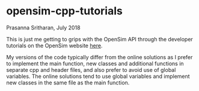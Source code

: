 # opensim-cpp-tutorials
Prasanna Sritharan, July 2018

This is just me getting to grips with the OpenSim API through the developer tutorials on the OpenSim website [here](https://simtk-confluence.stanford.edu/display/OpenSim/Developer%27s+Guide).

My versions of the code typically differ from the online solutions as I prefer to implement the main function, new classes and additional functions in separate cpp and header files, and also prefer to avoid use of global variables. The online solutions tend to use global variables and implement new classes in the same file as the main function.
